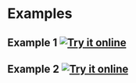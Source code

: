 # Examples

## Example 1 [![Try it online](https://img.shields.io/badge/try%20it-online-blue.svg)](https://wandbox.org/permlink/dV8ZbTl4d2xidtPw)
## Example 2 [![Try it online](https://img.shields.io/badge/try%20it-online-blue.svg)](https://wandbox.org/permlink/PD6fd8Y8xZmPIurN)
